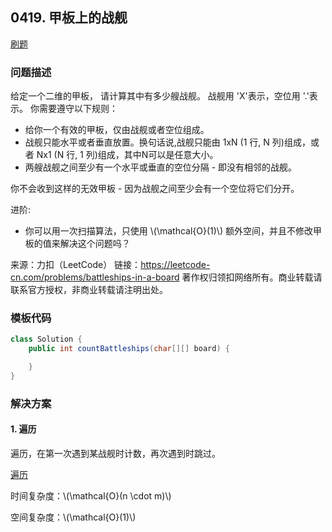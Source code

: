 <script src="https://cdn.bootcss.com/mathjax/2.7.7/MathJax.js?config=TeX-AMS-MML_HTMLorMML"></script>

## 0419. 甲板上的战舰

[刷题](qu0419/solu/Solution.java)

### 问题描述

给定一个二维的甲板， 请计算其中有多少艘战舰。 战舰用 'X'表示，空位用 '.'表示。 你需要遵守以下规则：

* 给你一个有效的甲板，仅由战舰或者空位组成。
* 战舰只能水平或者垂直放置。换句话说,战舰只能由 1xN (1 行, N 列)组成，或者 Nx1 (N 行, 1 列)组成，其中N可以是任意大小。
* 两艘战舰之间至少有一个水平或垂直的空位分隔 - 即没有相邻的战舰。

你不会收到这样的无效甲板 - 因为战舰之间至少会有一个空位将它们分开。

进阶:

* 你可以用一次扫描算法，只使用 \\(\mathcal{O}(1)\\) 额外空间，并且不修改甲板的值来解决这个问题吗？

来源：力扣（LeetCode）
链接：https://leetcode-cn.com/problems/battleships-in-a-board
著作权归领扣网络所有。商业转载请联系官方授权，非商业转载请注明出处。

### 模板代码

``` java
class Solution {
    public int countBattleships(char[][] board) {

    }
}
```

### 解决方案

#### 1. 遍历

遍历，在第一次遇到某战舰时计数，再次遇到时跳过。

[遍历](qu0419/solu1/Solution.java)

时间复杂度：\\(\mathcal{O}(n \cdot m)\\)

空间复杂度：\\(\mathcal{O}(1)\\)
